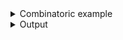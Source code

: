 <details><summary>Combinatoric example</summary>

```no_run
#[derive(Debug, Clone)]
pub enum Output {
    ToFile(PathBuf),
    ToConsole,
}
pub fn options() -> OptionParser<(usize, Output, bool)> {
    // In most cases you don't keep `NamedArg` around long enough
    // to assign it a name
    let size = short('s')
        .long("size")
        .help("Maximum size to process")
        .argument("SIZE");

    // but it can be useful if you want to have several arguments
    // sharing exact set of names - for example a switch (req_flag)
    // and an argument;
    let output = short('o').long("output");

    let to_file = output
        .clone()
        .help("Save output to file")
        .argument("PATH")
        .map(Output::ToFile);
    let to_console = output
        .help("Print output to console")
        .req_flag(Output::ToConsole);

    // when combining multiple parsers that can conflict with each other
    // it's a good idea to put more general first:
    let output = construct!([to_file, to_console]);

    let verbose = short('v')
        .long("verbose")
        .long("detailed")
        .help("Produce a detailed report")
        .switch();

    construct!(size, output, verbose).to_options()
}
```

</details>
<details><summary>Output</summary>

`--help` output will contain first short and first long names that are present and won't have
anything about hidden aliases.


<div class='bpaf-doc'>
$ app --help<br>
<b>Usage</b>: <tt><b>app</b></tt> <tt><b>-s</b></tt>=<tt><i>SIZE</i></tt> (<tt><b>-o</b></tt>=<tt><i>PATH</i></tt> | <tt><b>-o</b></tt>) [<tt><b>-v</b></tt>]<br>
<b>Available options:</b>
<dl><dt><tt><b>-s</b></tt>, <tt><b>--size</b></tt>=<tt><i>SIZE</i></tt></dt>
<dd>Maximum size to process</dd>
<dt><tt><b>-o</b></tt>, <tt><b>--output</b></tt>=<tt><i>PATH</i></tt></dt>
<dd>Save output to file</dd>
<dt><tt><b>-o</b></tt>, <tt><b>--output</b></tt></dt>
<dd>Print output to console</dd>
<dt><tt><b>-v</b></tt>, <tt><b>--verbose</b></tt></dt>
<dd>Produce a detailed report</dd>
<dt><tt><b>-h</b></tt>, <tt><b>--help</b></tt></dt>
<dd>Prints help information</dd>
</dl>

<style>
div.bpaf-doc {
    padding: 14px;
    background-color:var(--code-block-background-color);
    font-family: mono;
    margin-bottom: 0.75em;
}
div.bpaf-doc dt { margin-left: 1em; }
div.bpaf-doc dd { margin-left: 3em; }
div.bpaf-doc dl { margin-top: 0; padding-left: 1em; }
div.bpaf-doc  { padding-left: 1em; }
</style>
</div>


`--detailed` is a hidden alias and still works despite not being present in `--help` output
above


<div class='bpaf-doc'>
$ app -o -s 2 --detailed<br>
(2, ToConsole, true)
</div>


And hidden means actually hidden. While error message can suggest to fix a typo to make it a
valid _visible_ argument


<div class='bpaf-doc'>
$ app -o best.txt -s 10 --verbos<br>
No such flag: <b>--verbos</b>, did you mean <tt><b>--verbose</b></tt>?
<style>
div.bpaf-doc {
    padding: 14px;
    background-color:var(--code-block-background-color);
    font-family: mono;
    margin-bottom: 0.75em;
}
div.bpaf-doc dt { margin-left: 1em; }
div.bpaf-doc dd { margin-left: 3em; }
div.bpaf-doc dl { margin-top: 0; padding-left: 1em; }
div.bpaf-doc  { padding-left: 1em; }
</style>
</div>


It will not do so for hidden aliases


<div class='bpaf-doc'>
$ app -o best.txt -s 10 --detaile<br>
<b>--detaile</b> is not expected in this context
<style>
div.bpaf-doc {
    padding: 14px;
    background-color:var(--code-block-background-color);
    font-family: mono;
    margin-bottom: 0.75em;
}
div.bpaf-doc dt { margin-left: 1em; }
div.bpaf-doc dd { margin-left: 3em; }
div.bpaf-doc dl { margin-top: 0; padding-left: 1em; }
div.bpaf-doc  { padding-left: 1em; }
</style>
</div>



In this example names `-o` and `--output` can be parsed by two parsers - `to_file` and
`to_console`, first one succeeds only if `-o` is followed by a non option name, `best.txt`.


<div class='bpaf-doc'>
$ app -o best.txt --size 10<br>
(10, ToFile("best.txt"), false)
</div>


If such name is not present - parser will try to consume one without, producing `ToConsole`
variant.


<div class='bpaf-doc'>
$ app -o -s 42<br>
(42, ToConsole, false)
</div>


If neither is present - it fails - parser for `output` expects one of its branches to succeed


<div class='bpaf-doc'>
$ app -s 330<br>
Expected <tt><b>--output</b></tt>=<tt><i>PATH</i></tt> or <tt><b>--output</b></tt>, pass <tt><b>--help</b></tt> for usage information
<style>
div.bpaf-doc {
    padding: 14px;
    background-color:var(--code-block-background-color);
    font-family: mono;
    margin-bottom: 0.75em;
}
div.bpaf-doc dt { margin-left: 1em; }
div.bpaf-doc dd { margin-left: 3em; }
div.bpaf-doc dl { margin-top: 0; padding-left: 1em; }
div.bpaf-doc  { padding-left: 1em; }
</style>
</div>


But this can be fixed with [`optional`](Parser::optional) (not included in this example).
</details>